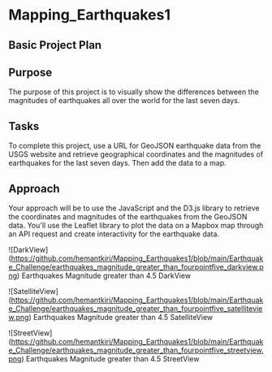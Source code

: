 # Mapping_Earthquakes1

## Basic Project Plan
## Purpose
The purpose of this project is to visually show the differences between the magnitudes of earthquakes all over the world for the last seven days.

## Tasks
To complete this project, use a URL for GeoJSON earthquake data from the USGS website and retrieve geographical coordinates and the magnitudes of earthquakes for the last seven days. Then add the data to a map.

## Approach
Your approach will be to use the JavaScript and the D3.js library to retrieve the coordinates and magnitudes of the earthquakes from the GeoJSON data. You'll use the Leaflet library to plot the data on a Mapbox map through an API request and create interactivity for the earthquake data.

![DarkView] (https://github.com/hemantkiri/Mapping_Earthquakes1/blob/main/Earthquake_Challenge/earthquakes_magnitude_greater_than_fourpointfive_darkview.png)
Earthquakes Magnitude greater than 4.5 DarkView

![SatelliteView] (https://github.com/hemantkiri/Mapping_Earthquakes1/blob/main/Earthquake_Challenge/earthquakes_magnitude_greater_than_fourpointfive_satelliteview.png)
Earthquakes Magnitude greater than 4.5 SatelliteView

![StreetView] (https://github.com/hemantkiri/Mapping_Earthquakes1/blob/main/Earthquake_Challenge/earthquakes_magnitude_greater_than_fourpointfive_streetview.png)
Earthquakes Magnitude greater than 4.5 StreetView

